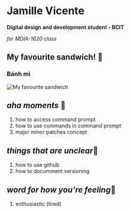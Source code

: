 
# Jamille Vicente
**Digital design and development student - BCIT** 

_for MDIA-1620 class_

## My favourite sandwich! :sandwich:	
### Bánh mì
![My favourite sandwich](https://www.allrecipes.com/thmb/HTJHVC_LYKmXaMF54dhe2gZQkNI=/1500x0/filters:no_upscale():max_bytes(150000):strip_icc()/roasted-pork-banh-mi-vietnamese-sandwitch-ddmfs-3X4-0332-cfb4d2e149e7476ab2a2b4030c543f1b.jpg)

## *aha moments* :rofl:	
1. how to access command prompt 
2. how to use commands in command prompt
3. major minor patches concept

## *things that are unclear*:raised_eyebrow:	
1. how to use github
2. how to documment versioning 

## *word for how you're feeling*:cowboy_hat_face:	
1. enthusiastic (tired)

